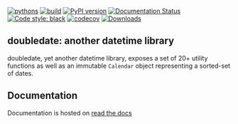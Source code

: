 [![pythons](https://img.shields.io/badge/python-3.6%20%7C%203.7%20%7C%203.8%20%7C%203.9%20%7C%203.10%20%7C%203.11%20%7C%203.12-blue)](https://pypi.org/project/doubledate)
[![build](https://github.com/dschenck/doubledate/workflows/doubledate/badge.svg)](https://github.com/dschenck/doubledate/actions)
[![PyPI version](https://badge.fury.io/py/doubledate.svg)](https://badge.fury.io/py/doubledate) 
[![Documentation Status](https://readthedocs.org/projects/doubledate/badge/?version=latest)](https://doubledate.readthedocs.io/en/latest/?badge=latest)
[![Code style: black](https://img.shields.io/badge/code%20style-black-000000.svg)](https://github.com/psf/black)
[![codecov](https://codecov.io/gh/dschenck/doubledate/graph/badge.svg?token=TIJJGYZYK5)](https://codecov.io/gh/dschenck/doubledate)
[![Downloads](https://static.pepy.tech/badge/doubledate/week)](https://pepy.tech/project/doubledate)

## doubledate: another datetime library 
doubledate, yet another datetime library, exposes a set of 20+ utility functions as well as an immutable `Calendar` object representing a sorted-set of dates.

## Documentation
Documentation is hosted on [read the docs](https://doubledate.readthedocs.io/en/latest/)

